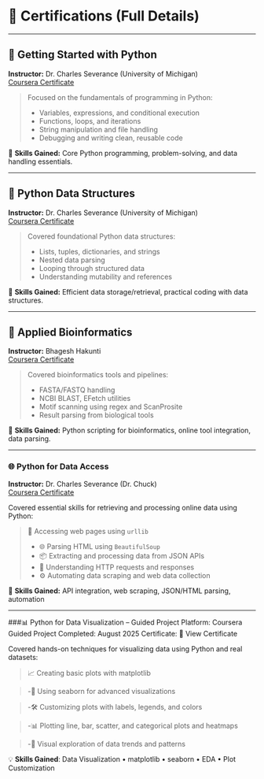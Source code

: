 # 📜 Certifications (Full Details)

---

## 🐍 Getting Started with Python  
**Instructor:** Dr. Charles Severance (University of Michigan)  
[Coursera Certificate](https://coursera.org/share/c4be46282b30914291ef866f9c0377e0)

> Focused on the fundamentals of programming in Python:
> - Variables, expressions, and conditional execution  
> - Functions, loops, and iterations  
> - String manipulation and file handling  
> - Debugging and writing clean, reusable code  

🧠 **Skills Gained:** Core Python programming, problem-solving, and data handling essentials.

---

## 🧩 Python Data Structures  
**Instructor:** Dr. Charles Severance (University of Michigan)  
[Coursera Certificate](https://coursera.org/share/a8a3de452460967880505647bf31c139)

> Covered foundational Python data structures:
> - Lists, tuples, dictionaries, and strings  
> - Nested data parsing  
> - Looping through structured data  
> - Understanding mutability and references  

🧠 **Skills Gained:** Efficient data storage/retrieval, practical coding with data structures.

---

## 🧬 Applied Bioinformatics  
**Instructor:** Bhagesh Hakunti  
[Coursera Certificate](https://coursera.org/share/9e0949b39df5b1268ec541e534e67565)

> Covered bioinformatics tools and pipelines:
> - FASTA/FASTQ handling  
> - NCBI BLAST, EFetch utilities  
> - Motif scanning using regex and ScanProsite  
> - Result parsing from biological tools  

🧠 **Skills Gained:** Python scripting for bioinformatics, online tool integration, data parsing.

---

### 🌐 Python for Data Access  
**Instructor:** Dr. Charles Severance (Dr. Chuck)  
[Coursera Certificate](https://coursera.org/share/4bf42aca2e62368983b956c0494987d7)

Covered essential skills for retrieving and processing online data using Python:

> 🔗 Accessing web pages using `urllib`
>- 🌐 Parsing HTML using `BeautifulSoup`
>- 📦 Extracting and processing data from JSON APIs
>- 📨 Understanding HTTP requests and responses
>- ⚙️ Automating data scraping and web data collection

🧠 **Skills Gained:** API integration, web scraping, JSON/HTML parsing, automation

---
###📊 Python for Data Visualization – Guided Project
Platform: Coursera Guided Project
Completed: August 2025
Certificate: 📄 View Certificate

Covered hands-on techniques for visualizing data using Python and real datasets:

>📈 Creating basic plots  with matplotlib

>-🧠 Using seaborn for advanced visualizations 

>-🛠️ Customizing plots with labels, legends, and colors

>-📊 Plotting line, bar, scatter, and categorical plots and heatmaps

>-👀 Visual exploration of data trends and patterns

💡 **Skills Gained**: Data Visualization • matplotlib • seaborn • EDA • Plot Customization

